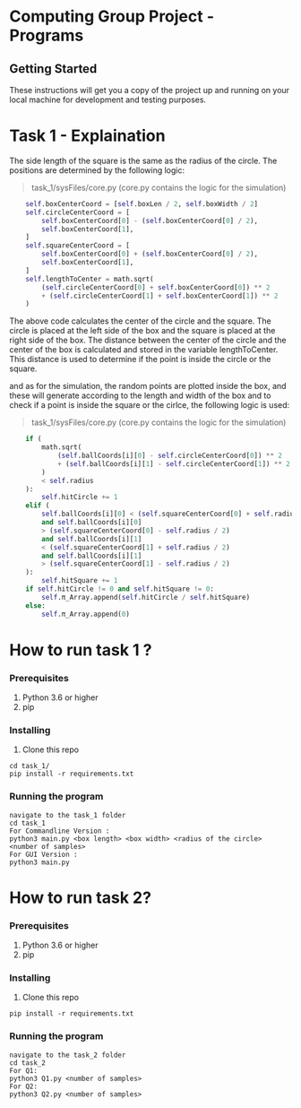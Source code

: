 # Computing Group Project - Programs

## Getting Started
These instructions will get you a copy of the project up and running on your local machine for development and testing purposes.

# Task 1 - Explaination

The side length of the square is the same as the radius of the circle.
The positions are determined by the following logic:
> task_1/sysFiles/core.py (core.py contains the logic for the simulation)
```python
    self.boxCenterCoord = [self.boxLen / 2, self.boxWidth / 2]
    self.circleCenterCoord = [
        self.boxCenterCoord[0] - (self.boxCenterCoord[0] / 2),
        self.boxCenterCoord[1],
    ]
    self.squareCenterCoord = [
        self.boxCenterCoord[0] + (self.boxCenterCoord[0] / 2),
        self.boxCenterCoord[1],
    ]
    self.lengthToCenter = math.sqrt(
        (self.circleCenterCoord[0] + self.boxCenterCoord[0]) ** 2
        + (self.circleCenterCoord[1] + self.boxCenterCoord[1]) ** 2
    )
```
The above code calculates the center of the circle and the square. The circle is placed at the left side of the box and the square is placed at the right side of the box.
The distance between the center of the circle and the center of the box is calculated and stored in the variable lengthToCenter. This distance is used to determine if the point is inside the circle or the square.

and as for the simulation, the random points are plotted inside the box, and these will generate according to the length and width of the box
and to check if a point is inside the square or the cirlce, the following logic is used:
> task_1/sysFiles/core.py (core.py contains the logic for the simulation)
```python
    if (
        math.sqrt(
            (self.ballCoords[i][0] - self.circleCenterCoord[0]) ** 2
            + (self.ballCoords[i][1] - self.circleCenterCoord[1]) ** 2
        )
        < self.radius
    ):
        self.hitCircle += 1
    elif (
        self.ballCoords[i][0] < (self.squareCenterCoord[0] + self.radius / 2)
        and self.ballCoords[i][0]
        > (self.squareCenterCoord[0] - self.radius / 2)
        and self.ballCoords[i][1]
        < (self.squareCenterCoord[1] + self.radius / 2)
        and self.ballCoords[i][1]
        > (self.squareCenterCoord[1] - self.radius / 2)
    ):
        self.hitSquare += 1
    if self.hitCircle != 0 and self.hitSquare != 0:
        self.π_Array.append(self.hitCircle / self.hitSquare)
    else:
        self.π_Array.append(0)
```

# How to run task 1 ?

### Prerequisites

1. Python 3.6 or higher
2. pip

### Installing

1. Clone this repo
```
cd task_1/
pip install -r requirements.txt
```
### Running the program

```
navigate to the task_1 folder
cd task_1
For Commandline Version :
python3 main.py <box length> <box width> <radius of the circle> <number of samples>
For GUI Version :
python3 main.py
```

# How to run task 2?
### Prerequisites

1. Python 3.6 or higher
2. pip

### Installing

1. Clone this repo
```
pip install -r requirements.txt
```
### Running the program

```
navigate to the task_2 folder
cd task_2
For Q1:
python3 Q1.py <number of samples>
For Q2:
python3 Q2.py <number of samples>
```
